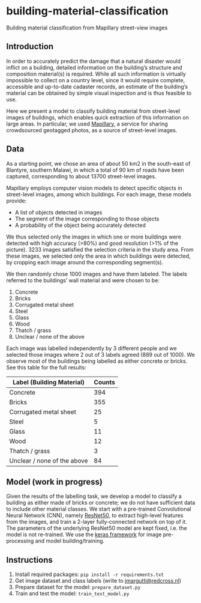 # building-material-classification
Building material classification from Mapillary street-view images

## Introduction
In order to accurately predict the damage that a natural disaster would inflict on a building, detailed information on the building’s structure and composition material(s) is required. While all such information is virtually impossible to collect on a country level, since it would require complete, accessible and up-to-date cadaster records, an estimate of the building’s material can be obtained by simple visual inspection and is thus feasible to use.

Here we present a model to classify building material from street-level images of buildings, which enables quick extraction of this information on large areas. In particular, we used [Mapillary](https://www.mapillary.com/app/), a service for sharing crowdsourced geotagged photos, as a source of street-level images.

## Data
As a starting point, we chose an area of about 50 km2 in the south-east of Blantyre, southern Malawi, in which a total of 90 km of roads have been captured, corresponding to about 13700 street-level images. 

Mapillary employs computer vision models to detect specific objects in street-level images, among which buildings. For each image, these models provide:
* A list of objects detected in images
* The segment of the image corresponding to those objects
* A probability of the object being accurately detected 

We thus selected only the images in which one or more buildings were detected with high accuracy (>80%) and good resolution (>1% of the picture). 3233 images satisfied the selection criteria in the study area. From these images, we selected only the area in which buildings were detected, by cropping each image around the corresponding segment(s).

We then randomly chose 1000 images and have them labeled. The labels referred to the buildings’ wall material and were chosen to be:
1. Concrete
2. Bricks
3. Corrugated metal sheet
4. Steel
5. Glass
6. Wood
7. Thatch / grass
8. Unclear / none of the above

Each image was labelled independently by 3 different people and we selected those images where 2 out of 3 labels agreed (889 out of 1000). We observe most of the buildings being labelled as either concrete or bricks. See this table for the full results:

| Label (Building Material) | Counts |
| ------------- | ------------- |
| Concrete  | 394  |
| Bricks  | 355  |
| Corrugated metal sheet | 25  |
| Steel  | 5  |
| Glass  | 11  |
| Wood  | 12  |
| Thatch / grass | 3  |
| Unclear / none of the above | 84  |

## Model (work in progress)

Given the results of the labelling task, we develop a model to classify a building as either made of bricks or concrete; we do not have sufficient data to include other material classes. We start with a pre-trained Convolutional Neural Network (CNN), namely [ResNet50](https://arxiv.org/abs/1512.03385), to extract high-level features from the images, and train a 2-layer fully-connected network on top of it. The parameters of the underlying ResNet50 model are kept fixed, i.e. the model is not re-trained.
We use the [keras framework](https://keras.io/) for image pre-processing and model building/training.

## Instructions
1. Install required packages: `pip install -r requirements.txt`
2. Get image dataset and class labels (write to jmargutti@redcross.nl)
3. Prepare dataset for the model: `prepare_dataset.py` 
3. Train and test the model: `train_test_model.py` 

